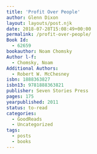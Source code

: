 ```yaml
---
title: 'Profit Over People'
author: Glenn Dixon
layout: layouts/post.njk
date: 2018-07-28T15:08:49+00:00
permalink: /profit-over-people/
Book Id:
  - 62659
bookauthor: Noam Chomsky
Author l-f:
  - Chomsky, Noam
Additional Authors:
  - Robert W. McChesney
isbn: 1888363827
isbn13: 9781888363821
publisher: Seven Stories Press
pages: 175
yearpublished: 2011
status: to-read
categories:
  - GoodReads
  - Uncategorized
tags:
  - posts
  - books
---
```

